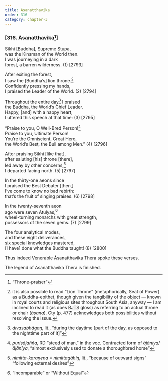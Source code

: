 ```yaml
---
title: Āsanatthavika
order: 316
category: chapter-3
---
```


### \[316. Āsanatthavika[^1]\]

Sikhi \[Buddha\], Supreme Stupa,  
was the Kinsman of the World then.  
I was journeying in a dark  
forest, a barren wilderness. (1) \[2793\]

After exiting the forest,  
I saw the \[Buddha’s\] lion throne.[^2]  
Confidently pressing my hands,  
I praised the Leader of the World. (2) \[2794\]

Throughout the entire day[^3] I praised  
the Buddha, the World’s Chief Leader.  
Happy, \[and\] with a happy heart,  
I uttered this speech at that time: (3) \[2795\]

“Praise to you, O Well-Bred Person![^4]  
Praise to you, Ultimate Person!  
You’re the Omniscient, Great Hero,  
the World’s Best, the Bull among Men.” (4) \[2796\]

After praising Sikhi \[like that\],  
after saluting \[his\] throne \[there\],  
led away by other concerns,[^5]  
I departed facing north. (5) \[2797\]

In the thirty-one aeons since  
I praised the Best Debater \[then,\]  
I’ve come to know no bad rebirth:  
that’s the fruit of singing praises. (6) \[2798\]

In the twenty-seventh aeon  
ago were seven Atulyas,[^6]  
wheel-turning monarchs with great strength,  
possessors of the seven gems. (7) \[2799\]

The four analytical modes,  
and these eight deliverances,  
six special knowledges mastered,  
\[I have\] done what the Buddha taught! (8) \[2800\]

Thus indeed Venerable Āsanatthavika Thera spoke these verses.

The legend of Āsanatthavika Thera is finished.

[^1]: “Throne-praiser”

[^2]: it is also possible to read “Lion Throne” (metaphorically, Seat of Power) as a Buddha-epithet, though given the tangibility of the object — known in royal courts and religious sites throughout South Asia, anyway — I am inclined to read it (as does <abbr title="Buddha Jayanthi Tripitaka Series">BJTS</abbr> gloss) as referring to an actual throne or chair (*āsana*). Cty (p. 477) acknowledges both possibilities without resolving the issue.

[^3]: *divasabhāgaŋ*, lit., “during the daytime \[part of the day, as opposed to the nighttime part of it\]”

[^4]: *purisājañña*, RD “steed of man,” in the voc. Contracted form of *ājāniya*/*ājānīya*, “almost exclusively used to donate a thoroughbred horse”

[^5]: *nimitta-karaṇena* = *nimittagāhiŋ*, lit., “because of outward signs” “following external desires”

[^6]: “Incomparable” or “Without Equal”
